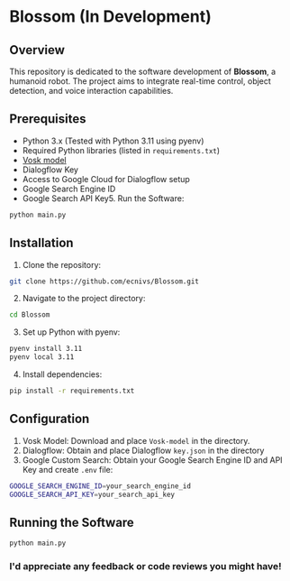 # Blossom (In Development)

## Overview
This repository is dedicated to the software development of **Blossom**, a humanoid robot. The project aims to integrate real-time control, object detection, and voice interaction capabilities.

## Prerequisites
* Python 3.x (Tested with Python 3.11 using pyenv)
* Required Python libraries (listed in `requirements.txt`)
* [Vosk model](https://alphacephei.com/vosk/models)
* Dialogflow Key
* Access to Google Cloud for Dialogflow setup
* Google Search Engine ID
* Google Search API Key5. Run the Software:
```bash
python main.py
```

## Installation
1. Clone the repository:
```bash
git clone https://github.com/ecnivs/Blossom.git
```
2. Navigate to the project directory:
```bash
cd Blossom
```
3. Set up Python with pyenv:
```bash
pyenv install 3.11
pyenv local 3.11
```
4. Install dependencies:
```bash
pip install -r requirements.txt
```

## Configuration
1. Vosk Model: Download and place `Vosk-model` in the directory.
2. Dialogflow: Obtain and place Dialogflow `key.json` in the directory
3. Google Custom Search: Obtain your Google Search Engine ID and API Key and create `.env` file:
```bash
GOOGLE_SEARCH_ENGINE_ID=your_search_engine_id
GOOGLE_SEARCH_API_KEY=your_search_api_key
```

## Running the Software
```bash
python main.py
```

### I'd appreciate any feedback or code reviews you might have!
